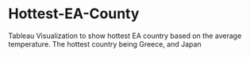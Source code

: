# Hottest-EA-County
Tableau Visualization to show hottest EA country based on the average temperature.
The hottest country being Greece, and Japan
